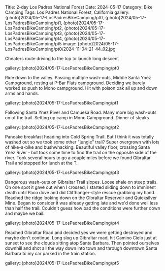 Title: 2-day Los Padres National Forest
Date: 2024-05-17
Category: Bike Camping
Tags: Los Padres National Forest, California
gallery: {photo}2024/05-17-LosPadresBikeCamping/pt0, {photo}2024/05-17-LosPadresBikeCamping/pt1, {photo}2024/05-17-LosPadresBikeCamping/pt2, {photo}2024/05-17-LosPadresBikeCamping/pt3, {photo}2024/05-17-LosPadresBikeCamping/pt4, {photo}2024/05-17-LosPadresBikeCamping/pt5
image: {photo}2024/05-17-LosPadresBikeCamping/pt0/2024-11-04-21-44_02.jpg

Cheaters route driving to the top to launch long descent

gallery::{photo}2024/05-17-LosPadresBikeCamping/pt0

Ride down to the valley. Passing multiple wash-outs, Middle Santa Ynez Campground, resting at P-Bar Flats campground. Deciding we barely worked so push to Mono campground. Hit with poison oak all up and down arms and hands.

gallery::{photo}2024/05-17-LosPadresBikeCamping/pt1

Following Santa Ynez River and Camuesa Road. Many more big wash-outs on of the trail. Setting up camp in Mono Campground. Dinner of steaks

gallery::{photo}2024/05-17-LosPadresBikeCamping/pt2

Pancake breakfast heading into Cold Spring Trail. But I think it was totally washed out so we took some other "jungle" trail? Super overgrown with lots of hike-a-bike and bushwhacking. Beautiful valley floor, crossing Santa Ynez River - but took some time to find the trail on the opposite side of the river.  Took several hours to go a couple miles before we found Gibraltar Trail and stopped for lunch at the T.

gallery::{photo}2024/05-17-LosPadresBikeCamping/pt3

Dangerous wash-outs on Gibraltar Trail slopes. Loose shale on steep trails. On one spot it gave out when I crossed, I started sliding down to imminent death until Paco dove and did Cliffhanger-style rescue grabbing my hand. Reached the ridge looking down on the Gibraltar Reservoir and Quicksilver Mine. Began to consider it was already getting late and we'd done well less than half the trail. Couldn't guess how bad the conditions were further down and maybe we bail.

gallery::{photo}2024/05-17-LosPadresBikeCamping/pt4

Reached Gibraltar Road and decided yes we were getting destroyed and maybe don't continue. Long slog up Gibraltar road, hit Camino Cielo just at sunset to see the clouds sitting atop Santa Barbara. Then pointed ourselves downhill and shot all the way down into town and through downtown Santa Barbara to my car parked in the train station.

gallery::{photo}2024/05-17-LosPadresBikeCamping/pt5